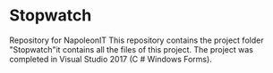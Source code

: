 # Stopwatch
Repository for NapoleonIT
This repository contains the project folder "Stopwatch"it contains all the files of this project.
The project was completed in Visual Studio 2017 (C # Windows Forms).
